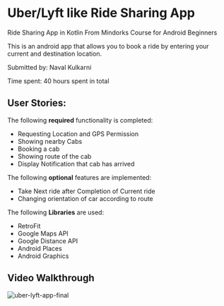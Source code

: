 # Uber/Lyft like Ride Sharing App
Ride Sharing App in Kotlin From Mindorks Course for Android Beginners

This is an android app that allows you to book a ride by entering your current and destination location.

Submitted by: Naval Kulkarni

Time spent: 40 hours spent in total

<h2>User Stories:</h2>

The following <b>required</b> functionality is completed:
<ul>
 <li>Requesting Location and GPS Permission</li>
 <li>Showing nearby Cabs </li>
 <li>Booking a cab</li>
<li>Showing route of the cab</li>
 <li>Display Notification that cab has arrived</li>
 </ul>


The following <b>optional</b> features are implemented:
<ul>
<li>Take Next ride after Completion of Current ride</li>
<li>Changing orientation of car according to route</li>
</ul>


The following <b>Libraries</b> are used:
<ul>
 <li>RetroFit</li>
 <li>Google Maps API</li>
 <li>Google Distance API</li>
<li>Android Places</li>
 <li>Android Graphics</li>
 </ul>
 
 <h2>Video Walkthrough</h2>
 
 
 
 
 ![uber-lyft-app-final](https://user-images.githubusercontent.com/24776023/86006377-7e1ab780-ba33-11ea-82b4-75fcec5bd569.gif)
 
 
 
 
 

